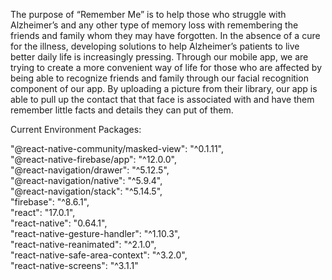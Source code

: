 The purpose of “Remember Me” is to help those who struggle with Alzheimer’s and any other type of memory loss with remembering the friends and family whom they may have forgotten. In the absence of a cure for the illness, developing solutions to help Alzheimer’s patients to live better daily life is increasingly pressing. Through our mobile app, we are trying to create a more convenient way of life for those who are affected by being able to recognize friends and family through our facial recognition component of our app. By uploading a picture from their library, our app is able to pull up the contact that that face is associated with and have them remember little facts and details they can put of them. 


Current Environment Packages:

"@react-native-community/masked-view": "^0.1.11",  
"@react-native-firebase/app": "^12.0.0",  
"@react-navigation/drawer": "^5.12.5",  
"@react-navigation/native": "^5.9.4",  
"@react-navigation/stack": "^5.14.5",  
"firebase": "^8.6.1",  
"react": "17.0.1",  
"react-native": "0.64.1",  
"react-native-gesture-handler": "^1.10.3",  
"react-native-reanimated": "^2.1.0",  
"react-native-safe-area-context": "^3.2.0",  
"react-native-screens": "^3.1.1"  
